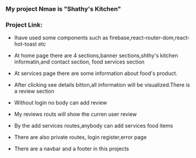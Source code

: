 ### My project Nmae is "Shathy's Kitchen"

### Project Link:

- Ihave used some components such as firebase,react-router-dom,react-hot-toast etc

- At home page there are 4 sections,banner sections,shthy's kitchen informatin,and contact section, food services section

- At services page there are some information about food's product.

- After clicking see details bitton,all information will be visualized.There is a review section

- Without login no body can add review

- My reviews routs will show the curren user review

- By the add services routes,anybody can add services food items

- There are also private routes, login register,error page

- There are a navbar and a footer in this projects